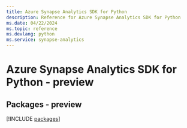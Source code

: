 ```yaml
---
title: Azure Synapse Analytics SDK for Python
description: Reference for Azure Synapse Analytics SDK for Python
ms.date: 04/22/2024
ms.topic: reference
ms.devlang: python
ms.service: synapse-analytics
---
```

# Azure Synapse Analytics SDK for Python - preview
## Packages - preview
[!INCLUDE [packages](synapse-analytics-index.md)]